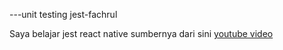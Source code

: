 ---unit testing jest-fachrul

Saya belajar jest react native sumbernya dari sini [youtube video](https://youtu.be/CpTQb0XWlRc)
